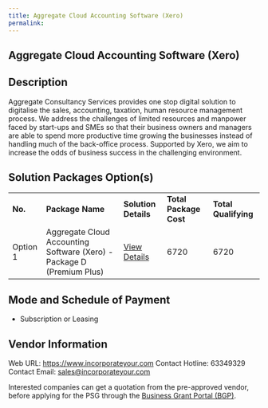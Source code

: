 ```yaml
---
title: Aggregate Cloud Accounting Software (Xero)
permalink: 
---
```


## Aggregate Cloud Accounting Software (Xero)

## Description

Aggregate Consultancy Services provides one stop digital solution to digitalise the sales, accounting, taxation, human resource management process. We address the challenges of limited resources and manpower faced by start-ups and SMEs so that their business owners and managers are able to spend more productive time growing the businesses instead of handling much of the back-office process. Supported by Xero, we aim to increase the odds of business success in the challenging environment.

## Solution Packages Option(s)

<table>
<tr>
<td><b>No.</b></td>
<td><b>Package Name</b></td>
<td><b>Solution Details</b></td>
<td><b>Total Package Cost</b></td>
<td><b>Total Qualifying</b></td>
</tr>
<tr>
<td>Option 1</td>
<td>Aggregate Cloud Accounting Software (Xero) - Package D (Premium Plus)</td>
<td><a href='https://www.gobusiness.gov.sg/images/psg/Aggregate_Consultancy_20210180_Desensitised_Annex_3_Part_56.pdf'>View Details</a></td>
<td>6720</td>
<td>6720</td>
</tr>
</table>

## Mode and Schedule of Payment

 - Subscription or Leasing

## Vendor Information

 Web URL: https://www.incorporateyour.com 
Contact Hotline: 63349329 
Contact Email: sales@incorporateyour.com 


Interested companies can get a quotation from the pre-approved vendor, before applying for the PSG through the <a href='https://www.businessgrants.gov.sg/'>Business Grant Portal (BGP)</a>.
